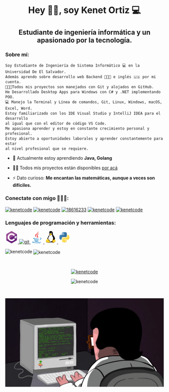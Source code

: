 <h1 align="center">Hey 👋🏻, soy Kenet Ortiz 💻</h1>
<h2 align="center">Estudiante de ingeniería informática y un apasionado por la tecnología.</h2>
<h3 align="left">Sobre mí: </h3>

```
Soy Estudiante de Ingeniería de Sistema Informático 💻 en la Universidad De El Salvador.
Además aprendo sobre desarrollo web Backend 👨🏻‍💻 e inglés 🇺🇸 por mi cuenta. 
👨🏻‍💻Todos mis proyectos son manejados con Git y alojados en GitHub. 
He Desarrollado Desktop Apps para Windows con C# y .NET implementando POO. 
💻 Manejo la Terminal y Línea de comandos, Git, Linux, Windows, macOS, Excel, Word. 
Estoy familiarizado con los IDE Visual Studio y IntelliJ IDEA para el desarrollo 
al igual que con el editor de código VS Code.
Me apasiona aprender y estoy en constante crecimiento personal y profesional.
Estoy abierto a oportunidades laborales y aprender constantemente para estar 
al nivel profesional que se requiere.
```

- 🌱 Actualmente estoy aprendiendo **Java, Golang**

- 👨‍💻 Todos mis proyectos están disponibles [por acá](https://github.com/kenetcode)
  
- ⚡ Dato curioso: **Me encantan las matemáticas, aunque a veces son difíciles.**

<h3 align="left">Conectate con migo 👨🏻‍💻:</h3>
<p align="left">
<a href="https://twitter.com/kenetcode" target="blank"><img align="center" src="https://raw.githubusercontent.com/rahuldkjain/github-profile-readme-generator/master/src/images/icons/Social/twitter.svg" alt="kenetcode" height="30" width="40" /></a>
<a href="https://www.linkedin.com/in/kenetcode/" target="blank"><img align="center" src="https://raw.githubusercontent.com/rahuldkjain/github-profile-readme-generator/master/src/images/icons/Social/linked-in-alt.svg" alt="kenetcode" height="30" width="40" /></a>
<a href="https://stackoverflow.com/users/18616233/kenetcode" target="blank"><img align="center" src="https://raw.githubusercontent.com/rahuldkjain/github-profile-readme-generator/master/src/images/icons/Social/stack-overflow.svg" alt="18616233" height="30" width="40" /></a>
<a href="https://instagram.com/kenetcode" target="blank"><img align="center" src="https://raw.githubusercontent.com/rahuldkjain/github-profile-readme-generator/master/src/images/icons/Social/instagram.svg" alt="kenetcode" height="30" width="40" /></a>
<a href="https://fb.com/kenetcode" target="blank"><img align="center" src="https://raw.githubusercontent.com/rahuldkjain/github-profile-readme-generator/master/src/images/icons/Social/facebook.svg" alt="kenetcode" height="30" width="40" /></a>
</p>

<h3 align="left">Lenguajes de programación y herramientas:</h3>
<p align="left"> <a href="https://www.w3schools.com/cs/" target="_blank" rel="noreferrer"> <img src="https://raw.githubusercontent.com/devicons/devicon/master/icons/csharp/csharp-original.svg" alt="csharp" width="40" height="40"/> </a> <!-- <a href="https://dotnet.microsoft.com/" target="_blank" rel="noreferrer"> <img src="https://raw.githubusercontent.com/devicons/devicon/master/icons/dot-net/dot-net-original-wordmark.svg" alt="dotnet" width="40" height="40"/> --> </a> <a href="https://git-scm.com/" target="_blank" rel="noreferrer"> <img src="https://www.vectorlogo.zone/logos/git-scm/git-scm-icon.svg" alt="git" width="40" height="40"/> </a> <a href="https://www.java.com" target="_blank" rel="noreferrer"> <img src="https://raw.githubusercontent.com/devicons/devicon/master/icons/java/java-original.svg" alt="java" width="40" height="40"/> </a> <a href="https://www.linux.org/" target="_blank" rel="noreferrer"> <img src="https://raw.githubusercontent.com/devicons/devicon/master/icons/linux/linux-original.svg" alt="linux" width="40" height="40"/> </a> <a href="https://www.python.org" target="_blank" rel="noreferrer"> <img src="https://raw.githubusercontent.com/devicons/devicon/master/icons/python/python-original.svg" alt="python" width="40" height="40"/> </a> </p>

<p><img align="left" src="https://github-readme-stats.vercel.app/api/top-langs?username=kenetcode&show_icons=true&locale=en&layout=compact" alt="kenetcode" /></p>

<p>&nbsp;<img align="center" src="https://github-readme-stats.vercel.app/api?username=kenetcode&show_icons=true&theme=tokyonight&locale=en" alt="kenetcode" /></p>

<br>
<p align="center"> <a href="https://twitter.com/kenetcode" target="blank"><img src="https://img.shields.io/twitter/follow/kenetcode?logo=twitter&style=for-the-badge" alt="kenetcode" /></a>
<br>
<p align="center"> <img src="https://komarev.com/ghpvc/?username=kenetcode&label=Profile%20views&color=0e75b6&style=flat" alt="kenetcode" /> </p>

<br>

![Este es un Giff](https://github.com/kenetcode/kenetcode/blob/main/images/ProgramerImage.gif)

<!--
**kenetcode/kenetcode** is a ✨ _special_ ✨ repository because its `README.md` (this file) appears on your GitHub profile.

Here are some ideas to get you started:

- 🔭 I’m currently working on ...
- 🌱 I’m currently learning ...
- 👯 I’m looking to collaborate on ...
- 🤔 I’m looking for help with ...
- 💬 Ask me about ...
- 📫 How to reach me: ...
- 😄 Pronouns: ...
- ⚡ Fun fact: ...
-->
